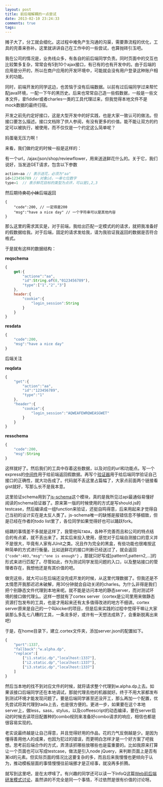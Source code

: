 ```yaml
---
layout: post
title: 前后端解耦的一点尝试
date: 2013-02-10 23:24:33
comments: true
tags:
---
```


摊子大了，分工就会细化。这过程中难免产生沟通的沟渠，需要靠流程的优化，工具的完善来弥补。这里就讲讲自己在工作中的一些尝试，也算抛砖引玉吧。

我在公司的情况是，业务线众多，有各自的前后端同学负责。同时页面中的交互也比较繁多复杂，常常会有5到10个ajax接口，有已有的也有开发中的。由于后端的应用是分开的，所以在商户应用的开发环境中，可能就会没有用户登录这种账户相关的功能。

同时，前端开发的同学这边，也苦恼于没有后端数据。以前有过后端同学过来帮忙配java环境，一配一下午的黑历史。后来也常常自己造一些假数据，一般是一些文本文件，拿fiddler或者charles一类的工具代理过来，但我觉得本地文件不是mock数据的最终归宿。

开发之前先约定好接口，这是大型开发中的好实践，也是大家一致认可的做法。但接口要怎么描述。接口文档除了供人参阅，有没有更多的价值。能不能让双方的约定可以被执行，被使用，而不仅仅是一个约定这么简单呢？

妈蛋毫无压力啊！

来看，我们做约定的时候一般是这样的：

有一个url，/ajax/json/shop/reviewflower，用来送送鲜花什么的。关于它，我们说好，当发送GET请求，包含以下参数

``` javascript
action=aa // 表示送花，必须为"aa" 
id=123456789 // 对象id，一串七位数字
type=1  // 表示鲜花目标的类型为点评，可以是1,2,3
```

然后期待<del>卖花小妹</del>后端返回

```
{
	"code":200, // 一定得是200
	"msg":"have a nice day" // 一个字符串可以是其他内容
}
```

那么这里的需求其实是，对于前端，我给出匹配一定模式的的请求，就把我准备好的假数据给我。对于后端，固定的请求发给我，请为我验证我返回的数据是否符合格式。

于是就有这样的数据结构：

**reqschema**

``` javascript
{
	get:{
		"actione":"aa",
		"id":String.of(8,"0123456789"),
		"type":["1","2","3"]
	},
	header:{
		"cookie":{
			"login_session":String
		}
	}
}
```

**resdata**

``` javascript
{
	"code":200,
	"msg":"have a nice day" 
}
```

后端关注

**reqdata**

``` javascript
{
	"get":{	
		"action":"aa",
		"id":"123456789",
		"type":"1"	
	},
	"header":{
		"cookie":{
			"login_session":"AQWEAFEWRQWEASGWET"
		}
	}
}
```

**resschema**

``` javascript
{
	"code":200,
	"msg":String
}
```

这样就好了。然后我们的工具中存着这些数据，以及对应的url和功能点。写一个express的[中间件](https://gist.github.com/supersheep/4753352)用于给前端返回假数据。再写个[验证器](https://gist.github.com/supersheep/4753364)用于给后端同学验证自己接口的正确性，就大功告成了。代码就不丢这里占篇幅了，大家点前面两个链接看gist就好，写那么长不是我本意。

这里验证schema用到了[js-schema](https://github.com/molnarg/js-schema/)这个模块，真的是我所见过api最通俗易懂好阅读的schema验证器了。原来第一版的时候使用的方式是写should.js的testcase，然后编译成一组function来验证，还挺自鸣得意，后来用起来才觉得自己当初的设计实在是太反人类了。js-schema唯一的缺憾是报错信息不够细致，但是已经在作者的todo list里了，各位同学如果觉得好也可以踊跃fork。

结耦的事情差不多就是这样了，我管他叫`TADA`，各种不完善而且和公司的特点结合的有点紧，就不丢出来了。其实后来投入使用，感觉对于后端自测接口的意义并不是很大，毕竟有人家有JUnit之类。况且作为完全的黑盒，有些功能也很难按这种简单的方式进行衡量。比如送鲜花的接口判断已经送过了，就会返回 `{"code":403,"msg":"one is enough"}` ，那就只好写成[pattern1,pattern2,…]的形式来进行匹配了。尽管如此，作为测试同学发现问题的入口，以及整站接口的管理者存在，我想他还是有其价值的吧。

做完这些，就大可以在后端还没完成开发的时候，从这里代理数据了。但我还是不太情愿开我那迟迟未破解，用30分钟就会自动关闭的charles。为什么非得是我们把个别静态文件代理到本地来呢。就不能是访问本地的静态server，而对测试环境的接口做代理么。这样一想就有了cortex server（cortex是公司里用来做静态资源打包发布的工具，也是才用起来还有太多值得改进的地方不细讲。cortex server原来是自己的一个叫kicker的项目，但是后来实践的过程中觉得干嘛让大家装那么多乱七八糟的工具，一条龙多好，或许有一天想法成熟了，会重新脱离出来吧）

于是，在home目录下，建立.cortex文件夹，添加server.json的配置如下。

``` javascript
{
	"port":1337,
	"fallback":"w.alpha.dp",
	"replace":[
		["i1.static.dp","localhost:1337"],
		["i2.static.dp","localhost:1337"],
		["i3.static.dp","localhost:1337"]
	]
}
```

然后当本地的找不到对应文件的时候，就将请求整个代理到w.alpha.dp上去。如果该接口后端同学还在本地调试，那就代理去他的机器就好。终于不用大家都发布到测试环境才能发现问题了。要是后端同学甚至还没开工，那么再加一个配置，优先尝试将其代理到tada上去，也是很方便的。更进一步，如果要在这个本地server上，做less，sass，stylus，以及coffeescript的动态编译，要在server启动的时候去读项目配置种的combo规则来准备好combo请求的响应，相信也都是很容易实现的。

老实说最终越是让自己得意，并且觉得好用的作品，花的力气反倒越是少。是因为懂得善用他人的成果，也因为犯过的错误，而更明白怎样才是一个好方案了吧我想。思考前后端合作的方式，弄清该抓哪些放哪些也是蛮重要的。比如我原来打算让一个页面也可以写成testcase，做法是引入node jQuery，来判断页面上是否有某id的元素。但实际页面的情况比这要复杂的多，而且后来我慢慢也更倾向于认为，推动模板层面的事情慢慢往前端挪才是正经事，就没再多折腾。

就写到这里吧，是在太啰嗦了。有兴趣的同学还可以读一下InfoQ这篇[Web前后端研发模式讨论](http://www.infoq.com/cn/news/2012/06/web-front-back-development)，虽然讲的不完全是同一个事情，不过依然是很有价值的讨论呀。


















